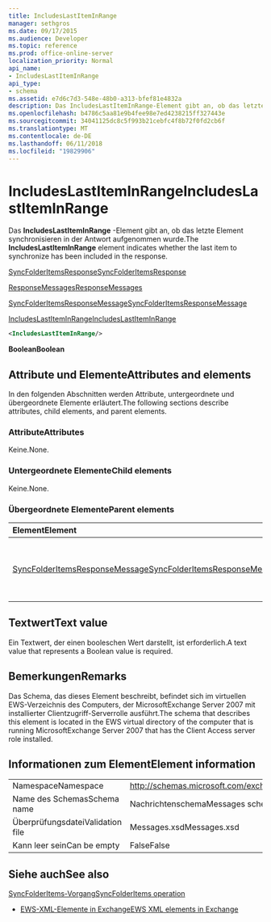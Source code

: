 ```yaml
---
title: IncludesLastItemInRange
manager: sethgros
ms.date: 09/17/2015
ms.audience: Developer
ms.topic: reference
ms.prod: office-online-server
localization_priority: Normal
api_name:
- IncludesLastItemInRange
api_type:
- schema
ms.assetid: e7d6c7d3-548e-48b0-a313-bfef81e4832a
description: Das IncludesLastItemInRange-Element gibt an, ob das letzte Element synchronisieren in der Antwort aufgenommen wurde.
ms.openlocfilehash: b4786c5aa81e9b4fee98e7ed4238215ff327443e
ms.sourcegitcommit: 34041125dc8c5f993b21cebfc4f8b72f0fd2cb6f
ms.translationtype: MT
ms.contentlocale: de-DE
ms.lasthandoff: 06/11/2018
ms.locfileid: "19829906"
---
```

# <a name="includeslastiteminrange"></a><span data-ttu-id="e8b65-103">IncludesLastItemInRange</span><span class="sxs-lookup"><span data-stu-id="e8b65-103">IncludesLastItemInRange</span></span>

<span data-ttu-id="e8b65-104">Das **IncludesLastItemInRange** -Element gibt an, ob das letzte Element synchronisieren in der Antwort aufgenommen wurde.</span><span class="sxs-lookup"><span data-stu-id="e8b65-104">The **IncludesLastItemInRange** element indicates whether the last item to synchronize has been included in the response.</span></span> 
  
[<span data-ttu-id="e8b65-105">SyncFolderItemsResponse</span><span class="sxs-lookup"><span data-stu-id="e8b65-105">SyncFolderItemsResponse</span></span>](syncfolderitemsresponse.md)
  
[<span data-ttu-id="e8b65-106">ResponseMessages</span><span class="sxs-lookup"><span data-stu-id="e8b65-106">ResponseMessages</span></span>](responsemessages.md)
  
[<span data-ttu-id="e8b65-107">SyncFolderItemsResponseMessage</span><span class="sxs-lookup"><span data-stu-id="e8b65-107">SyncFolderItemsResponseMessage</span></span>](syncfolderitemsresponsemessage.md)
  
[<span data-ttu-id="e8b65-108">IncludesLastItemInRange</span><span class="sxs-lookup"><span data-stu-id="e8b65-108">IncludesLastItemInRange</span></span>](includeslastiteminrange.md)
  
```xml
<IncludesLastItemInRange/>
```

 <span data-ttu-id="e8b65-109">**Boolean**</span><span class="sxs-lookup"><span data-stu-id="e8b65-109">**Boolean**</span></span>
## <a name="attributes-and-elements"></a><span data-ttu-id="e8b65-110">Attribute und Elemente</span><span class="sxs-lookup"><span data-stu-id="e8b65-110">Attributes and elements</span></span>

<span data-ttu-id="e8b65-111">In den folgenden Abschnitten werden Attribute, untergeordnete und übergeordnete Elemente erläutert.</span><span class="sxs-lookup"><span data-stu-id="e8b65-111">The following sections describe attributes, child elements, and parent elements.</span></span>
  
### <a name="attributes"></a><span data-ttu-id="e8b65-112">Attribute</span><span class="sxs-lookup"><span data-stu-id="e8b65-112">Attributes</span></span>

<span data-ttu-id="e8b65-113">Keine.</span><span class="sxs-lookup"><span data-stu-id="e8b65-113">None.</span></span>
  
### <a name="child-elements"></a><span data-ttu-id="e8b65-114">Untergeordnete Elemente</span><span class="sxs-lookup"><span data-stu-id="e8b65-114">Child elements</span></span>

<span data-ttu-id="e8b65-115">Keine.</span><span class="sxs-lookup"><span data-stu-id="e8b65-115">None.</span></span>
  
### <a name="parent-elements"></a><span data-ttu-id="e8b65-116">Übergeordnete Elemente</span><span class="sxs-lookup"><span data-stu-id="e8b65-116">Parent elements</span></span>

|<span data-ttu-id="e8b65-117">**Element**</span><span class="sxs-lookup"><span data-stu-id="e8b65-117">**Element**</span></span>|<span data-ttu-id="e8b65-118">**Beschreibung**</span><span class="sxs-lookup"><span data-stu-id="e8b65-118">**Description**</span></span>|
|:-----|:-----|
|[<span data-ttu-id="e8b65-119">SyncFolderItemsResponseMessage</span><span class="sxs-lookup"><span data-stu-id="e8b65-119">SyncFolderItemsResponseMessage</span></span>](syncfolderitemsresponsemessage.md) <br/> |<span data-ttu-id="e8b65-120">Enthält den Status und das Ergebnis einer Anforderung SyncFolderItems.</span><span class="sxs-lookup"><span data-stu-id="e8b65-120">Contains the status and result of a SyncFolderItems request.</span></span>  <br/> |
   
## <a name="text-value"></a><span data-ttu-id="e8b65-121">Textwert</span><span class="sxs-lookup"><span data-stu-id="e8b65-121">Text value</span></span>

<span data-ttu-id="e8b65-122">Ein Textwert, der einen booleschen Wert darstellt, ist erforderlich.</span><span class="sxs-lookup"><span data-stu-id="e8b65-122">A text value that represents a Boolean value is required.</span></span>
  
## <a name="remarks"></a><span data-ttu-id="e8b65-123">Bemerkungen</span><span class="sxs-lookup"><span data-stu-id="e8b65-123">Remarks</span></span>

<span data-ttu-id="e8b65-124">Das Schema, das dieses Element beschreibt, befindet sich im virtuellen EWS-Verzeichnis des Computers, der MicrosoftExchange Server 2007 mit installierter Clientzugriff-Serverrolle ausführt.</span><span class="sxs-lookup"><span data-stu-id="e8b65-124">The schema that describes this element is located in the EWS virtual directory of the computer that is running MicrosoftExchange Server 2007 that has the Client Access server role installed.</span></span>
  
## <a name="element-information"></a><span data-ttu-id="e8b65-125">Informationen zum Element</span><span class="sxs-lookup"><span data-stu-id="e8b65-125">Element information</span></span>

|||
|:-----|:-----|
|<span data-ttu-id="e8b65-126">Namespace</span><span class="sxs-lookup"><span data-stu-id="e8b65-126">Namespace</span></span>  <br/> |http://schemas.microsoft.com/exchange/services/2006/messages  <br/> |
|<span data-ttu-id="e8b65-127">Name des Schemas</span><span class="sxs-lookup"><span data-stu-id="e8b65-127">Schema name</span></span>  <br/> |<span data-ttu-id="e8b65-128">Nachrichtenschema</span><span class="sxs-lookup"><span data-stu-id="e8b65-128">Messages schema</span></span>  <br/> |
|<span data-ttu-id="e8b65-129">Überprüfungsdatei</span><span class="sxs-lookup"><span data-stu-id="e8b65-129">Validation file</span></span>  <br/> |<span data-ttu-id="e8b65-130">Messages.xsd</span><span class="sxs-lookup"><span data-stu-id="e8b65-130">Messages.xsd</span></span>  <br/> |
|<span data-ttu-id="e8b65-131">Kann leer sein</span><span class="sxs-lookup"><span data-stu-id="e8b65-131">Can be empty</span></span>  <br/> |<span data-ttu-id="e8b65-132">False</span><span class="sxs-lookup"><span data-stu-id="e8b65-132">False</span></span>  <br/> |
   
## <a name="see-also"></a><span data-ttu-id="e8b65-133">Siehe auch</span><span class="sxs-lookup"><span data-stu-id="e8b65-133">See also</span></span>



[<span data-ttu-id="e8b65-134">SyncFolderItems-Vorgang</span><span class="sxs-lookup"><span data-stu-id="e8b65-134">SyncFolderItems operation</span></span>](syncfolderitems-operation.md)


- [<span data-ttu-id="e8b65-135">EWS-XML-Elemente in Exchange</span><span class="sxs-lookup"><span data-stu-id="e8b65-135">EWS XML elements in Exchange</span></span>](ews-xml-elements-in-exchange.md)

